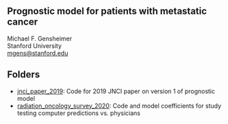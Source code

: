 ## Prognostic model for patients with metastatic cancer

Michael F. Gensheimer  
Stanford University  
mgens@stanford.edu

## Folders

* [jnci\_paper\_2019](jnci_paper_2019): Code for 2019 JNCI paper on version 1 of prognostic model
* [radiation\_oncology\_survey\_2020](radiation_oncology_survey_2020): Code and model coefficients for study testing computer predictions vs. physicians
